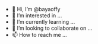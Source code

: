 - 👋 Hi, I’m @bayaoffy
- 👀 I’m interested in ...
- 🌱 I’m currently learning ...
- 💞️ I’m looking to collaborate on ...
- 📫 How to reach me ...

<!---
bayaoffy/bayaoffy is a ✨ special ✨ repository because its `README.md` (this file) appears on your GitHub profile.
You can click the Preview link to take a look at your changes.
--->
